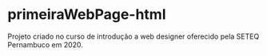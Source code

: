 # primeiraWebPage-html

Projeto criado no curso de introdução a web designer oferecido pela SETEQ Pernambuco em 2020.

